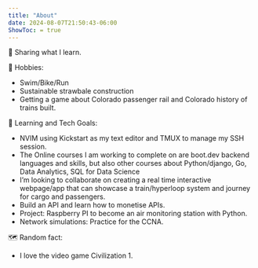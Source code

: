 ```yaml
---
title: "About"
date: 2024-08-07T21:50:43-06:00
ShowToc: = true
---
```


👋 Sharing what I learn.  

🌱 Hobbies: 
- Swim/Bike/Run
- Sustainable strawbale construction
- Getting a game about Colorado passenger rail and Colorado history of trains built. 

🧑 Learning and Tech Goals:
- NVIM using Kickstart as my text editor and TMUX to manage my SSH session.
- The Online courses I am working to complete on are boot.dev backend languages and skills, but also other courses about Python/django, Go, Data Analytics, SQL for Data Science 
- I’m looking to collaborate on creating a real time interactive webpage/app that can showcase a train/hyperloop system and journey for cargo and passengers.
- Build an API and learn how to monetise APIs.
- Project: Raspberry PI to become an air monitoring station with Python.
- Network simulations: Practice for the CCNA. 

🗺  Random fact: 
- I love the video game Civilization 1.

